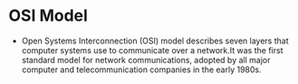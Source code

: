 # OSI Model
- Open Systems Interconnection (OSI) model describes seven layers that computer systems use to communicate over a network.It was the first standard model for network communications, adopted by all major computer and telecommunication companies in the early 1980s.
